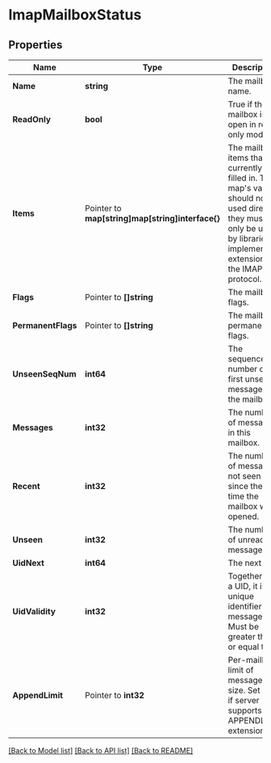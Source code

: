 # ImapMailboxStatus

## Properties

Name | Type | Description | Notes
------------ | ------------- | ------------- | -------------
**Name** | **string** | The mailbox name. | 
**ReadOnly** | **bool** | True if the mailbox is open in read-only mode. | 
**Items** | Pointer to **map[string]map[string]interface{}** | The mailbox items that are currently filled in. This map&#39;s values should not be used directly, they must only be used by libraries implementing extensions of the IMAP protocol. | 
**Flags** | Pointer to **[]string** | The mailbox flags. | 
**PermanentFlags** | Pointer to **[]string** | The mailbox permanent flags. | 
**UnseenSeqNum** | **int64** | The sequence number of the first unseen message in the mailbox. | 
**Messages** | **int32** | The number of messages in this mailbox. | 
**Recent** | **int32** | The number of messages not seen since the last time the mailbox was opened. | 
**Unseen** | **int32** | The number of unread messages. | 
**UidNext** | **int64** | The next UID. | 
**UidValidity** | **int32** | Together with a UID, it is a unique identifier for a message. Must be greater than or equal to 1. | 
**AppendLimit** | Pointer to **int32** | Per-mailbox limit of message size. Set only if server supports the APPENDLIMIT extension | [optional] 

[[Back to Model list]](../README#documentation-for-models) [[Back to API list]](../README#documentation-for-api-endpoints) [[Back to README]](../README)


